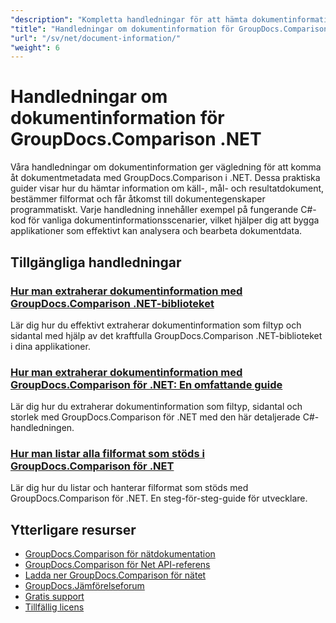 ```yaml
---
"description": "Kompletta handledningar för att hämta dokumentinformation och format som stöds med GroupDocs.Comparison för .NET."
"title": "Handledningar om dokumentinformation för GroupDocs.Comparison .NET"
"url": "/sv/net/document-information/"
"weight": 6
---
```


# Handledningar om dokumentinformation för GroupDocs.Comparison .NET

Våra handledningar om dokumentinformation ger vägledning för att komma åt dokumentmetadata med GroupDocs.Comparison i .NET. Dessa praktiska guider visar hur du hämtar information om käll-, mål- och resultatdokument, bestämmer filformat och får åtkomst till dokumentegenskaper programmatiskt. Varje handledning innehåller exempel på fungerande C#-kod för vanliga dokumentinformationsscenarier, vilket hjälper dig att bygga applikationer som effektivt kan analysera och bearbeta dokumentdata.

## Tillgängliga handledningar

### [Hur man extraherar dokumentinformation med GroupDocs.Comparison .NET-biblioteket](./extract-info-groupdocs-comparison-dotnet/)
Lär dig hur du effektivt extraherar dokumentinformation som filtyp och sidantal med hjälp av det kraftfulla GroupDocs.Comparison .NET-biblioteket i dina applikationer.

### [Hur man extraherar dokumentinformation med GroupDocs.Comparison för .NET: En omfattande guide](./extract-document-info-groupdocs-comparison-net/)
Lär dig hur du extraherar dokumentinformation som filtyp, sidantal och storlek med GroupDocs.Comparison för .NET med den här detaljerade C#-handledningen.

### [Hur man listar alla filformat som stöds i GroupDocs.Comparison för .NET](./mastering-groupdocs-comparison-list-supported-formats/)
Lär dig hur du listar och hanterar filformat som stöds med GroupDocs.Comparison för .NET. En steg-för-steg-guide för utvecklare.

## Ytterligare resurser

- [GroupDocs.Comparison för nätdokumentation](https://docs.groupdocs.com/comparison/net/)
- [GroupDocs.Comparison för Net API-referens](https://reference.groupdocs.com/comparison/net/)
- [Ladda ner GroupDocs.Comparison för nätet](https://releases.groupdocs.com/comparison/net/)
- [GroupDocs.Jämförelseforum](https://forum.groupdocs.com/c/comparison)
- [Gratis support](https://forum.groupdocs.com/)
- [Tillfällig licens](https://purchase.groupdocs.com/temporary-license/)